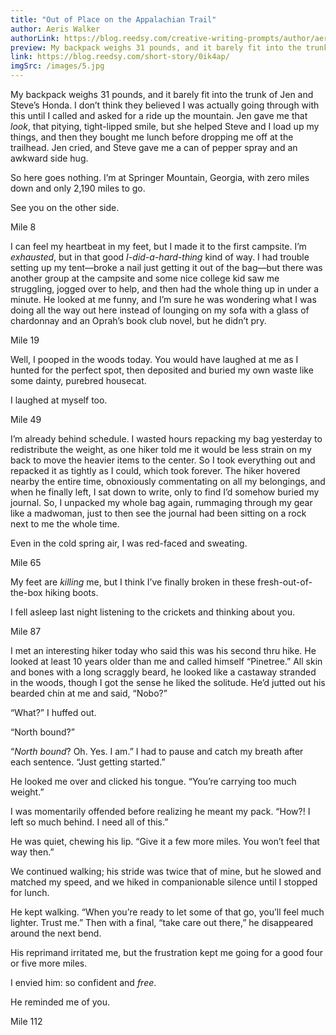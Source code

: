 ```yaml
---
title: "Out of Place on the Appalachian Trail"
author: Aeris Walker
authorLink: https://blog.reedsy.com/creative-writing-prompts/author/aeris-walker/
preview: My backpack weighs 31 pounds, and it barely fit into the trunk of Jen and Steve’s Honda. I don’t think they believed I was actually going through with this until I called and asked for a ride up the mountain. Jen gave me that look, that pitying, tight-lipped smile, but she helped Steve and I load up my things, and then they bought me lunch before dropping me off at the trailhead. Jen cried, and Steve gave me a...
link: https://blog.reedsy.com/short-story/0ik4ap/
imgSrc: /images/5.jpg
---
```



My backpack weighs 31 pounds, and it barely fit into the trunk of Jen and Steve’s Honda. I don’t think they believed I was actually going through with this until I called and asked for a ride up the mountain. Jen gave me that _look_, that pitying, tight-lipped smile, but she helped Steve and I load up my things, and then they bought me lunch before dropping me off at the trailhead. Jen cried, and Steve gave me a can of pepper spray and an awkward side hug.

So here goes nothing. I’m at Springer Mountain, Georgia, with zero miles down and only 2,190 miles to go.

See you on the other side.  

Mile 8

I can feel my heartbeat in my feet, but I made it to the first campsite. I’m _exhausted_, but in that good _I-did-a-hard-thing_ kind of way. I had trouble setting up my tent—broke a nail just getting it out of the bag—but there was another group at the campsite and some nice college kid saw me struggling, jogged over to help, and then had the whole thing up in under a minute. He looked at me funny, and I’m sure he was wondering what I was doing all the way out here instead of lounging on my sofa with a glass of chardonnay and an Oprah’s book club novel, but he didn’t pry.

Mile 19

Well, I pooped in the woods today. You would have laughed at me as I hunted for the perfect spot, then deposited and buried my own waste like some dainty, purebred housecat.

I laughed at myself too.

Mile 49

I’m already behind schedule. I wasted hours repacking my bag yesterday to redistribute the weight, as one hiker told me it would be less strain on my back to move the heavier items to the center. So I took everything out and repacked it as tightly as I could, which took forever. The hiker hovered nearby the entire time, obnoxiously commentating on all my belongings, and when he finally left, I sat down to write, only to find I’d somehow buried my journal. So, I unpacked my whole bag again, rummaging through my gear like a madwoman, just to then see the journal had been sitting on a rock next to me the whole time.

Even in the cold spring air, I was red-faced and sweating.

Mile 65

My feet are _killing_ me, but I think I’ve finally broken in these fresh-out-of-the-box hiking boots.

I fell asleep last night listening to the crickets and thinking about you.

Mile 87

I met an interesting hiker today who said this was his second thru hike. He looked at least 10 years older than me and called himself “Pinetree.” All skin and bones with a long scraggly beard, he looked like a castaway stranded in the woods, though I got the sense he liked the solitude. He’d jutted out his bearded chin at me and said, “Nobo?”

“What?” I huffed out.

“North bound?”

“_North bound_? Oh. Yes. I am.” I had to pause and catch my breath after each sentence. “Just getting started.”

He looked me over and clicked his tongue. “You’re carrying too much weight.”

I was momentarily offended before realizing he meant my pack. “How?! I left so much behind. I need all of this.”

He was quiet, chewing his lip. “Give it a few more miles. You won’t feel that way then.”

We continued walking; his stride was twice that of mine, but he slowed and matched my speed, and we hiked in companionable silence until I stopped for lunch.

He kept walking. “When you’re ready to let some of that go, you’ll feel much lighter. Trust me.” Then with a final, “take care out there,” he disappeared around the next bend.

His reprimand irritated me, but the frustration kept me going for a good four or five more miles.

I envied him: so confident and _free_.

He reminded me of you.

Mile 112
